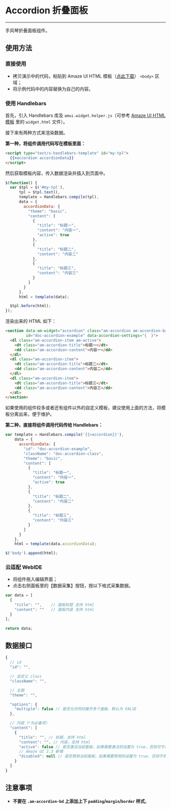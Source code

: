 # Accordion 折叠面板
---

手风琴折叠面板组件。

## 使用方法

### 直接使用

- 拷贝演示中的代码，粘贴到 Amaze UI HTML 模板（[点此下载](/getting-started)） `<body>` 区域；
- 将示例代码中的内容替换为自己的内容。

### 使用 Handlebars

首先，引入 Handlebars 库及 `amui.widget.helper.js`（可参考 [Amaze UI HTML 模板](/getting-started) 里的 `widget.html` 文件）。

接下来有两种方式来渲染数据。

__第一种，将组件调用代码写在模板里面：__

```html
<script type="text/x-handlebars-template" id="my-tpl">
  {{>accordion accordionData}}
</script>
```

然后获取模板内容，传入数据渲染并插入到页面中。

```javascript
$(function() {
  var $tpl = $('#my-tpl'),
      tpl = $tpl.text(),
      template = Handlebars.compile(tpl),
      data = {
        accordionData: {
          "theme": "basic",
          "content": [
            {
              "title": "标题一",
              "content": "内容一",
              "active": true
            },
            {
              "title": "标题二",
              "content": "内容二"
            },
            {
              "title": "标题三",
              "content": "内容三"
            }
          ]
        }
      },
      html = template(data);

  $tpl.before(html);
});
```

渲染出来的 HTML 如下：

```html
<section data-am-widget="accordion" class="am-accordion am-accordion-basic doc-accordion-class"
         id="doc-accordion-example" data-accordion-settings="{  }">
  <dl class="am-accordion-item am-active">
    <dt class="am-accordion-title">标题一</dt>
    <dd class="am-accordion-content">内容一</dd>
  </dl>
  <dl class="am-accordion-item">
    <dt class="am-accordion-title">标题二</dt>
    <dd class="am-accordion-content">内容二</dd>
  </dl>
  <dl class="am-accordion-item">
    <dt class="am-accordion-title">标题三</dt>
    <dd class="am-accordion-content">内容三</dd>
  </dl>
</section>
```

如果使用的组件较多或者还有组件以外的自定义模板，建议使用上面的方法，将模板分离出来，便于维护。

__第二种，直接将组件调用代码传给 Handlebars：__

```javascript
var template = Handlebars.compile('{{>accordion}}'),
    data = {
      accordionData: {
        "id": "doc-accordion-example",
        "className": "doc-accordion-class",
        "theme": "basic",
        "content": [
          {
            "title": "标题一",
            "content": "内容一",
            "active": true
          },
          {
            "title": "标题二",
            "content": "内容二"
          },
          {
            "title": "标题三",
            "content": "内容三"
          }
        ]
      }
    },
    html = template(data.accordionData);

$('body').append(html);
```

### 云适配 WebIDE

- 将组件拖入编辑界面；
- 点击右侧面板里的【数据采集】按钮，按以下格式采集数据。

```javascript
var data = [
  {
    "title": "",    // 面板标题 支持 html
    "content": ""   // 面板内容 支持 html
  }
];

return data;
```

## 数据接口

```javascript
{
  // id
  "id": "",

  // 自定义 class
  "className": "",

  // 主题
  "theme": "",

  "options": {
    "multiple": false // 是否允许同时展开多个面板，默认为 FALSE
  },

  // 内容（*为必备项）
  "content": [
    {
      "title": "", // 标题，支持 html
      "content": "", // 内容，支持 html
      "active": false // 是否激活当前面板，如果需要激活则设置为 true，否则可不用设置此项
      // Amaze UI 2.3 新增
      "disabled": null // 是否禁用当前面板，如果需要禁用则设置为 true，否则不用设置此项，禁用以后此面板将保持默认状态，不响应用户操作
    }
  ]
}
```

## 注意事项

- **不要在 `.am-accordion-bd` 上添加上下 `padding`/`margin`/`border` 样式**。
